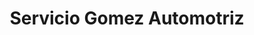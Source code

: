 ---
title: "Servicio Gomez Automotriz"
url: /cholula-puebla/servicio-gomez-automotriz/
shop: reparación de automóviles
---